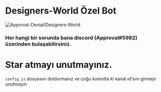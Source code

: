 # Designers-World Özel Bot
<img src="https://komarev.com/ghpvc/?username=Designers-World&label=Ziyaretçi%20Sayısı&color=da004e" alt="Approval-Denial/Designers-World" />
<h3> Her hangi bir sorunda bana discord (Approval#5982) üzerinden bulaşabilirsiniz. </h3>
<h1> Star atmayı unutmayınız. </h1>

`config.js` dosyasını doldurmanız ve çoğu komutta ki kanal ıd'sını girmeyi unutmayın
